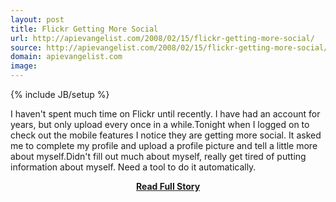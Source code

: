```yaml
---
layout: post
title: Flickr Getting More Social
url: http://apievangelist.com/2008/02/15/flickr-getting-more-social/
source: http://apievangelist.com/2008/02/15/flickr-getting-more-social/
domain: apievangelist.com
image: 
---
```

{% include JB/setup %}<p>I haven't spent much time on Flickr until recently.  I have had an account for years, but only upload every once in a while.Tonight when I logged on to check out the mobile features I notice they are getting more social.  It asked me to complete my profile and upload a profile picture and tell a little more about myself.Didn't fill out much about myself, really get tired of putting information about myself.  Need a tool to do it automatically.</p>
<center><p><a href="http://apievangelist.com/2008/02/15/flickr-getting-more-social/" style='padding:25px; font-sze:18px; font-weight: bold;'>Read Full Story</a></p></center>
